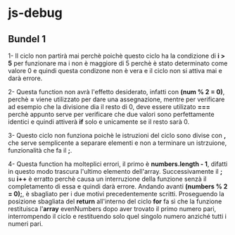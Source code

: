 #   js-debug
## Bundel 1



1- Il ciclo non partirà mai perchè poichè questo ciclo ha la condizione di  **i > 5** per funzionare ma i non è maggiore di 5 perchè è stato determinato come valore 0 e quindi questa condizone non è vera e il ciclo non si attiva mai e darà errore.



2- Questa function non avrà l'effetto desiderato, infatti con **(num % 2 = 0)**, perchè **=** viene utilizzato per dare una assegnazione, mentre per verificare ad esempio che la divisione dia il resto di 0, deve essere utilizato **===** perchè appunto serve per verificare che due valori sono perfettamente identici e quindi attiverà **if** solo e unicamente se il resto sarà 0.


3- Questo ciclo non funziona poichè le istruzioni del ciclo sono divise con **,** che serve semplicente a separare elementi e non a terminare un istrzuione, funzionalità che fa il **;**.


4- Questa function ha molteplici errori, il primo è **numbers.length - 1**, difatti in questo modo trascura l'ultimo elemento dell'array. Successivamente il **;** su **i++** è erratto perchè causa un interruzione della funzione senzà il completamento di essa e quindi darà errore. Andando avanti **(numbers % 2 = 0);**, è sbagliato per i due motivi precedentemente scritti. Proseguendo la posizione sbagliata del **return** all'interno del ciclo **for** fa sì che la funzione restituisca l'**array** evenNumbers dopo aver trovato il primo numero pari, interrompendo il ciclo e restituendo solo quel singolo numero anziché tutti i numeri pari.












